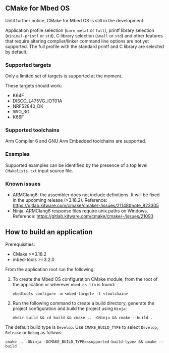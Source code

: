 ## CMake for Mbed OS

Until further notice, CMake for Mbed OS is still in the development. 

Application profile selection (`bare metal` or `full`), printf library selection (`minimal-printf` or `std`), C library selection (`small` or `std`) and other features that require altering compiler/linker command line options are not yet supported.
The full profile with the standard printf and C library are selected by default.

### Supported targets

Only a limited set of targets is supported at the moment.

These targets should work:
- K64F 
- DISCO_L475VG_IOT01A 
- NRF52840_DK 
- WIO_3G
- K66F

### Supported toolchains

Arm Compiler 6 and GNU Arm Embedded toolchains are supported.

### Examples

Supported examples can be identified by the presence of a top level `CMakelists.txt` input source file. 

### Known issues

- ARMClang6: the assembler does not include definitions. It will be fixed in the upcoming release (>3.18.2). Reference: https://gitlab.kitware.com/cmake/cmake/-/issues/21148#note_823305
- Ninja: ARMClang6 response files require unix paths on Windows. Reference: https://gitlab.kitware.com/cmake/cmake/-/issues/21093

## How to build an application

Prerequisities:
- CMake >=3.18.2
- mbed-tools >=3.2.0

From the application root run the following:
1. To create the Mbed OS configuration CMake module, from the root of the application or wherever `mbed-os.lib` is found: 

    ```
    mbedtools configure -m <mbed-target> -t <toolchain>
    ```

1. Run the following command to create a build directory, generate the project configuration and build the project using `Ninja`: 

    ```
    mkdir build && cd build && cmake .. -GNinja && cmake --build .
    ```

The default build type is `Develop`. Use `CMAKE_BUILD_TYPE` to select `Develop`, `Release` or `Debug` as follows: 

```
cmake .. -GNinja -DCMAKE_BUILD_TYPE=<supported-build-type> && cmake --build .
```
